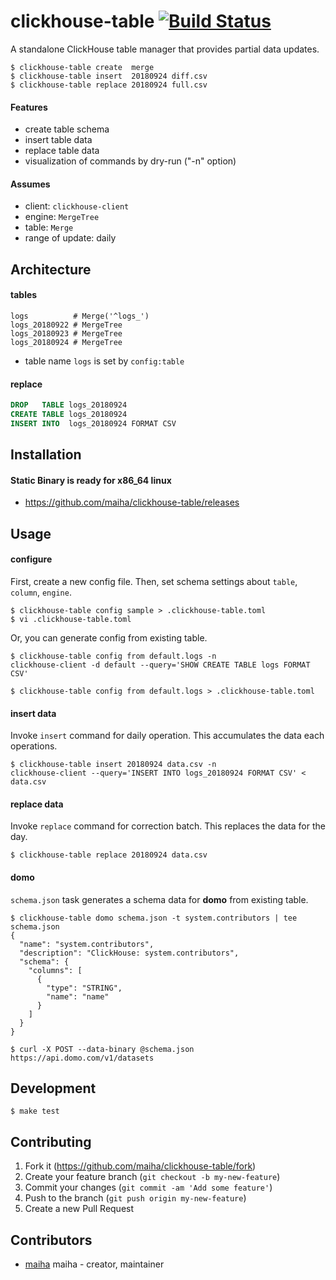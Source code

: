 # clickhouse-table [![Build Status](https://travis-ci.org/maiha/clickhouse-table.svg?branch=master)](https://travis-ci.org/maiha/clickhouse-table)

A standalone ClickHouse table manager that provides partial data updates.

```console
$ clickhouse-table create  merge
$ clickhouse-table insert  20180924 diff.csv
$ clickhouse-table replace 20180924 full.csv
```

#### Features
- create table schema
- insert table data
- replace table data
- visualization of commands by dry-run ("-n" option)

#### Assumes
- client: `clickhouse-client`
- engine: `MergeTree`
- table: `Merge`
- range of update: daily

## Architecture

#### tables
```
logs          # Merge('^logs_')
logs_20180922 # MergeTree
logs_20180923 # MergeTree
logs_20180924 # MergeTree
```
- table name `logs` is set by `config:table`

#### replace
```sql
DROP   TABLE logs_20180924
CREATE TABLE logs_20180924
INSERT INTO  logs_20180924 FORMAT CSV
```

## Installation

#### Static Binary is ready for x86_64 linux

- https://github.com/maiha/clickhouse-table/releases

## Usage

#### configure

First, create a new config file. 
Then, set schema settings about `table`, `column`, `engine`.

```console
$ clickhouse-table config sample > .clickhouse-table.toml
$ vi .clickhouse-table.toml
```

Or, you can generate config from existing table.

```console
$ clickhouse-table config from default.logs -n
clickhouse-client -d default --query='SHOW CREATE TABLE logs FORMAT CSV'

$ clickhouse-table config from default.logs > .clickhouse-table.toml
```

#### insert data

Invoke `insert` command for daily operation. 
This accumulates the data each operations.

```console
$ clickhouse-table insert 20180924 data.csv -n
clickhouse-client --query='INSERT INTO logs_20180924 FORMAT CSV' < data.csv
```

#### replace data

Invoke `replace` command for correction batch.
This replaces the data for the day.

```console
$ clickhouse-table replace 20180924 data.csv
```

#### domo

`schema.json` task generates a schema data for **domo** from existing table.

```console
$ clickhouse-table domo schema.json -t system.contributors | tee schema.json
{
  "name": "system.contributors",
  "description": "ClickHouse: system.contributors",
  "schema": {
    "columns": [
      {
        "type": "STRING",
        "name": "name"
      }
    ]
  }
}

$ curl -X POST --data-binary @schema.json https://api.domo.com/v1/datasets
```

## Development

```console
$ make test
```

## Contributing

1. Fork it (<https://github.com/maiha/clickhouse-table/fork>)
2. Create your feature branch (`git checkout -b my-new-feature`)
3. Commit your changes (`git commit -am 'Add some feature'`)
4. Push to the branch (`git push origin my-new-feature`)
5. Create a new Pull Request

## Contributors

- [maiha](https://github.com/maiha) maiha - creator, maintainer
